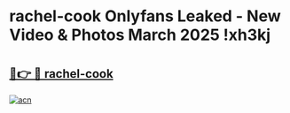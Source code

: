 # rachel-cook Onlyfans Leaked - New Video & Photos March 2025 !xh3kj

# <h2><a href="https://aeido3.iuczelnia.edu.pl?title=rachel-cook&ref=xh3kj">🔗👉 🔴 rachel-cook</a></h2>

[![acn](https://github.com/user-attachments/assets/0f9c940e-d8b0-45ae-aac7-cd30a18b3e1c)](https://aeido3.iuczelnia.edu.pl?title=rachel-cook&ref=xh3kj)

